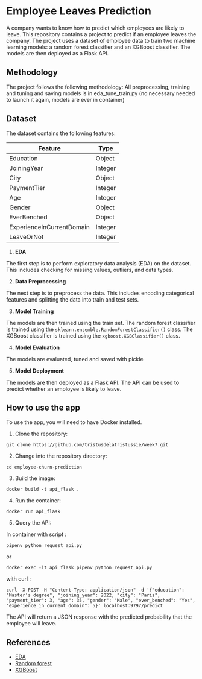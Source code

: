 # Employee Leaves Prediction

A company wants to know how to predict which employees are likely to leave. 
This repository contains a project to predict if an employee leaves the company. The project uses a dataset of employee data to train two machine learning models: a random forest classifier and an XGBoost classifier. The models are then deployed as a Flask API.

## Methodology

The project follows the following methodology:
All preprocessing, training and tuning and saving models is in eda_tune_train.py 
(no necessary needed to launch it again, models are ever in container)

## Dataset

The dataset contains the following features:

| Feature | Type |
|---|---|
| Education | Object |
| JoiningYear | Integer |
| City | Object |
| PaymentTier | Integer |
| Age | Integer |
| Gender | Object |
| EverBenched | Object |
| ExperienceInCurrentDomain | Integer |
| LeaveOrNot | Integer |

1. **EDA**

The first step is to perform exploratory data analysis (EDA) on the dataset. This includes checking for missing values, outliers, and data types.

2. **Data Preprocessing**

The next step is to preprocess the data. This includes encoding categorical features and splitting the data into train and test sets.

3. **Model Training**

The models are then trained using the train set. The random forest classifier is trained using the `sklearn.ensemble.RandomForestClassifier()` class. The XGBoost classifier is trained using the `xgboost.XGBClassifier()` class.

4. **Model Evaluation**

The models are evaluated, tuned and saved with pickle

5. **Model Deployment**

The models are then deployed as a Flask API. The API can be used to predict whether an employee is likely to leave.

## How to use the app

To use the app, you will need to have Docker installed.

1. Clone the repository:

```
git clone https://github.com/tristusdelatristussie/week7.git
```

2. Change into the repository directory:

```
cd employee-churn-prediction
```

3. Build the image:

```
docker build -t api_flask .
```

4. Run the container:

```
docker run api_flask
```

5. Query the API:

In container with script :
```
pipenv python request_api.py
```
or 

```
docker exec -it api_flask pipenv python request_api.py
```

with curl : 

```
curl -X POST -H "Content-Type: application/json" -d '{"education": "Master's degree", "joining_year": 2022, "city": "Paris", "payment_tier": 3, "age": 35, "gender": "Male", "ever_benched": "Yes", "experience_in_current_domain": 5}' localhost:9797/predict
```

The API will return a JSON response with the predicted probability that the employee will leave.


## References

* [EDA](https://en.wikipedia.org/wiki/Exploratory_data_analysis)
* [Random forest](https://scikit-learn.org/stable/modules/generated/sklearn.ensemble.RandomForestClassifier.html)
* [XGBoost](https://xgboost.readthedocs.io/en/stable/)

